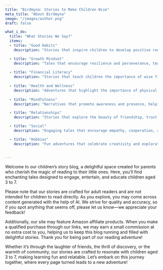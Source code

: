 ```yaml
---
title: "Birdmyna: Stories to Make Children Wise"
meta_title: "About Birdmyna"
image: "/images/author.png"
draft: false

what_i_do:
  title: "What Stories We Say?"
  items:
  - title: "Good Habits"
    description: "Stories that inspire children to develop positive routines and behaviors that enrich their daily lives."

  - title: "Growth Mindset"
    description: "Tales that encourage resilience and perseverance, teaching kids that every challenge is an opportunity to grow stronger."
  
  - title: "Financial Literacy"
    description: "Stories that teach children the importance of wise financial choices and the value of sharing, helping them understand money management from a young age."
  
  - title: "Health and Wellness"
    description: "Adventures that highlight the importance of physical activity, nutrition, and overall well-being for a happy, healthy life."
  
  - title: "Mindfulness"
    description: "Narratives that promote awareness and presence, helping children understand the value of being in the moment and managing their emotions."

  - title: "Relationships"
    description: "Stories that explore the beauty of friendship, trust, and connection, showing children how to build and maintain meaningful relationships."

  - title: "Social"
    description: "Engaging tales that encourage empathy, cooperation, and responsibility towards others, fostering a sense of community and social awareness."

  - title: "Hobbies"
    description: "Fun adventures that celebrate creativity and exploration, inspiring children to discover and pursue their passions and interests."
    
    
---
```


Welcome to our children’s story blog, a delightful space created for parents who cherish the magic of reading to their little ones. Here, you’ll find enchanting tales designed to engage, entertain, and educate children aged 3 to 7. 

Please note that our stories are crafted for adult readers and are not intended for children to read directly. As you explore, you may come across content generated with the help of AI. We strive for quality and accuracy, so if you spot anything that seems off, please let us know—we appreciate your feedback!

Additionally, our site may feature Amazon affiliate products. When you make a qualified purchase through our links, we may earn a small commission at no extra cost to you, helping us to keep this blog running and filled with delightful stories. Thank you for being part of our reading adventure!

Whether it’s through the laughter of friends, the thrill of discovery, or the warmth of community, our stories are crafted to resonate with children aged 3 to 7, making learning fun and relatable. Let’s embark on this journey together, where every page turned leads to a new adventure!